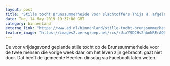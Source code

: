 ```yaml
---
layout: post
title: "Stille tocht Brunssummerheide voor slachtoffers Thijs H. afgelast"
date: Tue, 14 May 2019 19:37:00 GMT
category: binnenland
externe_link: "https://www.ad.nl/binnenland/stille-tocht-brunssummerheide-voor-slachtoffers-thijs-h-afgelast~a92a8533/"
feature_image: "https://images2.persgroep.net/rcs/rUixY9DCHs2hAnNRErAQDjovzyg/diocontent/143012965/_fitwidth/400/?appId=21791a8992982cd8da851550a453bd7f&quality=0.7"
---
```


De voor vrijdagavond geplande stille tocht op de Brunssummerheide voor de twee mensen die vorige week daar om het leven zijn gebracht, gaat niet door. Dat heeft de gemeente Heerlen dinsdag via Facebook laten weten.
